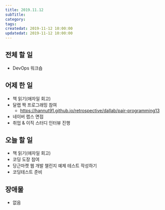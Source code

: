 ```yaml
---
title: 2019.11.12
subTitle: 
category: 
tags: 
createdat: 2019-11-12 10:00:00
updatedat: 2019-11-12 10:00:00
---
```


## 전체 할 일

* DevOps 워크숍

## 어제 한 일

* 책 읽기(애자일 회고)
* 달랩 짝 프로그래밍 참여
  * <https://hannut91.github.io/retrospective/dallab/pair-programming13>
* 네이버 랩스 면접
* 취업 & 이직 스터디 인터뷰 진행

## 오늘 할 일

* 책 읽기(애자일 회고)
* 코딩 도장 참여
* 당근마켓 웹 개발 챌린지 예제 테스트 작성하기
* 코딩테스트 준비

## 장애물

* 없음